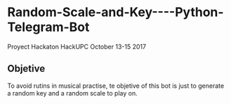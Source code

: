 # Random-Scale-and-Key----Python-Telegram-Bot
Proyect Hackaton HackUPC October 13-15 2017


## Objetive

To avoid rutins in musical practise, te objetive of this bot is just to generate a random key and a random scale to play on.